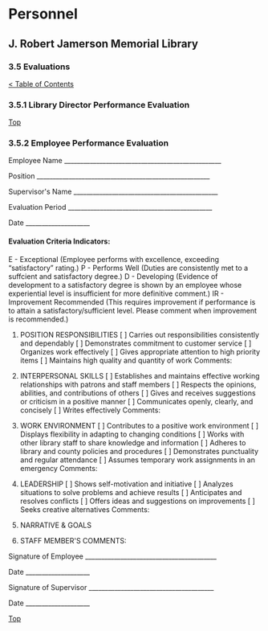 [0]: ../README.md
[3.5]: evaluations.md

# Personnel
## J. Robert Jamerson Memorial Library
### 3.5 Evaluations
[< Table of Contents][0]

### 3.5.1 Library Director Performance Evaluation

[Top][3.5]

### 3.5.2 Employee Performance Evaluation

Employee Name _________________________________________________

Position ______________________________________________________

Supervisor's Name _____________________________________________

Evaluation Period _____________________________________________ 

Date ____________________
	
#### Evaluation Criteria Indicators:
E - Exceptional (Employee performs with excellence, exceeding “satisfactory” rating.)
P - Performs Well (Duties are consistently met to a suffcient and satisfactory degree.)
D - Developing (Evidence of development to a satisfactory degree is shown by an employee whose experiential level is insufficient for more definitive comment.)
IR - Improvement Recommended (This requires improvement if performance is to attain a satisfactory/sufficient level. Please comment when improvement is recommended.)

1. POSITION RESPONSIBILITIES
[ ] Carries out responsibilities consistently and dependably
[ ] Demonstrates commitment to customer service
[ ] Organizes work effectively
[ ] Gives appropriate attention to high priority items
[ ] Maintains high quality and quantity of work
Comments:






2. INTERPERSONAL SKILLS
[ ] Establishes and maintains effective working relationships with patrons and staff members
[ ] Respects the opinions, abilities, and contributions of others
[ ] Gives and receives suggestions or criticism in a positive manner
[ ] Communicates openly, clearly, and concisely
[ ] Writes effectively
Comments:






3. WORK ENVIRONMENT
[ ] Contributes to a positive work environment
[ ] Displays flexibility in adapting to changing conditions
[ ] Works with other library staff to share knowledge and information
[ ] Adheres to library and county policies and procedures
[ ] Demonstrates punctuality and regular attendance
[ ] Assumes temporary work assignments in an emergency
Comments:






4. LEADERSHIP
[ ] Shows self-motivation and initiative
[ ] Analyzes situations to solve problems and achieve results
[ ] Anticipates and resolves conflicts
[ ] Offers ideas and suggestions on improvements
[ ] Seeks creative alternatives
Comments:






5. NARRATIVE & GOALS





6. STAFF MEMBER'S COMMENTS:





Signature of Employee _________________________________________

Date ____________________

Signature of Supervisor _______________________________________

Date ____________________


[Top][3.5]
